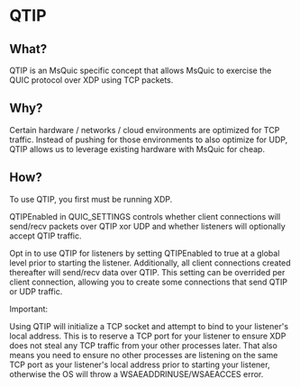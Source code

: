 # QTIP

## What?

QTIP is an MsQuic specific concept that allows MsQuic to exercise the QUIC protocol over XDP using TCP packets.

## Why?

Certain hardware / networks / cloud environments are optimized for TCP traffic. Instead of pushing for those environments to also optimize for UDP, QTIP allows us to leverage existing hardware with MsQuic for cheap.

## How?


To use QTIP, you first must be running XDP.

QTIPEnabled in QUIC_SETTINGS controls whether client connections will send/recv packets over QTIP xor UDP and whether listeners will optionally accept QTIP traffic.

Opt in to use QTIP for listeners by setting QTIPEnabled to true at a global level prior to starting the listener. Additionally, all client connections created thereafter will send/recv data over QTIP.
This setting can be overrided per client connection, allowing you to create some connections that send QTIP or UDP traffic.

Important:

Using QTIP will initialize a TCP socket and attempt to bind to your listener's local address. This is to reserve a TCP port for your listener to ensure
XDP does not steal any TCP traffic from your other processes later. That also means you need to ensure no other processes are listening on the same TCP port as your listener's local address prior
to starting your listener, otherwise the OS will throw a WSAEADDRINUSE/WSAEACCES error.
